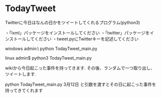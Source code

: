 # TodayTweet
Twitterに今日はなんの日かをツイートしてくれるプログラム(python3)


・「lxml」パッケージをインストールしてください
・「twitter」パッケージをインストールしてください
・tweet.pyにTwitterキーを記述してください

windows
admin:\ python TodayTweet_main.py

linux
admin$ python3 TodayTweet_main.py

wikiから今日起こった事件を持ってきます.
その後、ランダムで一つ取り出し、ツイートします.

python TodayTweet_main.py 3月12日
と引数を渡すとその日に起こった事件を持ってきてくれます